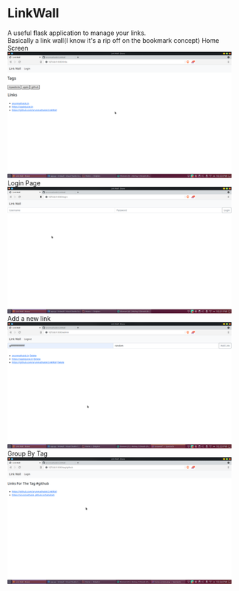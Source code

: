 # LinkWall

A useful flask application to manage your links. 
<br>
Basically a link wall(I know it's a rip off on the bookmark concept)
Home Screen
![Screenshot](linkwall_demo_images/home_screen.png)
Login Page
![Screenshot](linkwall_demo_images/login.png)
Add a new link
![Screenshot](linkwall_demo_images/new_link.png)
Group By Tag
![Screenshot](linkwall_demo_images/tag_grouping.png)



